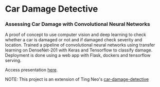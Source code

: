 # Car Damage Detective

### Assessing Car Damage with Convolutional Neural Networks

A proof of concept to use computer vision and deep learning to check whether a car is damaged or not and if damaged check severity and location. 
Trained a pipeline of convolutional neural networks using transfer learning on DenseNet-201 with Keras and Tensorflow to classify damage. 
Deployment is done using a web app with Flask, dockers and tensorflow serving. 

Access presentation [here](presentation.pdf).

NOTE: This project is an extension of Ting Neo's [car-damage-detective](https://github.com/neokt/car-damage-detective)
